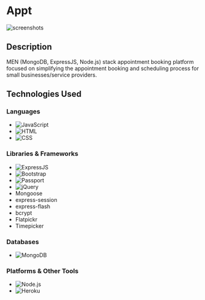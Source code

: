 # Appt
![screenshots](https://user-images.githubusercontent.com/102695350/187797933-ea9a9820-6de2-457c-8e82-454d9e3c5578.png)

## Description
MEN (MongoDB, ExpressJS, Node.js) stack appointment booking platform focused on simplifying the appointment booking and scheduling process for small businesses/service providers.

## Technologies Used

### Languages
- ![JavaScript](<https://img.shields.io/badge/-JavaScript-000?style=flat&logo=JavaScript>)
- ![HTML](<https://img.shields.io/badge/-HTML/EJS-000?style=flat&logo=HTML5>)
- ![CSS](<https://img.shields.io/badge/-CSS-000?style=flat&logo=CSS3>)

### Libraries & Frameworks
- ![ExpressJS](<https://img.shields.io/badge/-ExpressJS-000?style=flat&logo=Express>)
- ![Bootstrap](<https://img.shields.io/badge/-Bootstrap-000?style=flat&logo=Bootstrap>)
- ![Passport](<https://img.shields.io/badge/-Passport-000?style=flat&logo=Passport>)
- ![jQuery](<https://img.shields.io/badge/-jQuery-000?style=flat&logo=jQuery>)
- Mongoose
- express-session
- express-flash
- bcrypt
- Flatpickr
- Timepicker

### Databases
- ![MongoDB](<https://img.shields.io/badge/-MongoDB-000?style=flat&logo=MongoDB>)

### Platforms & Other Tools
- ![Node.js](<https://img.shields.io/badge/-Node.js-000?style=flat&logo=Node.js>)
- ![Heroku](<https://img.shields.io/badge/-Heroku-000?style=flat&logo=Heroku>)
